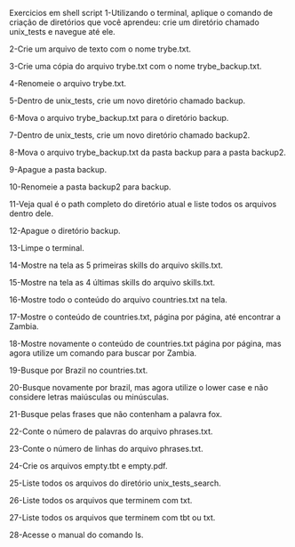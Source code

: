 Exercicios em shell script
1-Utilizando o terminal, aplique o comando de criação de diretórios que você aprendeu: crie um diretório chamado unix_tests e navegue até ele. 

2-Crie um arquivo de texto com o nome trybe.txt. 

3-Crie uma cópia do arquivo trybe.txt com o nome trybe_backup.txt. 

4-Renomeie o arquivo trybe.txt. 

5-Dentro de unix_tests, crie um novo diretório chamado backup. 

6-Mova o arquivo trybe_backup.txt para o diretório backup. 

7-Dentro de unix_tests, crie um novo diretório chamado backup2. 

8-Mova o arquivo trybe_backup.txt da pasta backup para a pasta backup2. 

9-Apague a pasta backup. 

10-Renomeie a pasta backup2 para backup. 

11-Veja qual é o path completo do diretório atual e liste todos os arquivos dentro dele. 

12-Apague o diretório backup. 

13-Limpe o terminal.

14-Mostre na tela as 5 primeiras skills do arquivo skills.txt. 

15-Mostre na tela as 4 últimas skills do arquivo skills.txt. 

16-Mostre todo o conteúdo do arquivo countries.txt na tela. 

17-Mostre o conteúdo de countries.txt, página por página, até encontrar a Zambia. 

18-Mostre novamente o conteúdo de countries.txt página por página, mas agora utilize um comando para buscar por Zambia. 

19-Busque por Brazil no countries.txt. 

20-Busque novamente por brazil, mas agora utilize o lower case e não considere letras maiúsculas ou minúsculas. 

21-Busque pelas frases que não contenham a palavra fox. 

22-Conte o número de palavras do arquivo phrases.txt. 

23-Conte o número de linhas do arquivo phrases.txt. 

24-Crie os arquivos empty.tbt e empty.pdf. 

25-Liste todos os arquivos do diretório unix_tests_search. 

26-Liste todos os arquivos que terminem com txt. 

27-Liste todos os arquivos que terminem com tbt ou txt. 

28-Acesse o manual do comando ls. 
